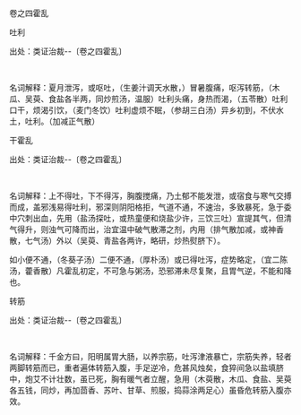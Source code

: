 卷之四霍乱

吐利

出处：类证治裁--〔卷之四霍乱〕

 

名词解释：夏月泄泻，或呕吐，（生姜汁调天水散，）冒暑腹痛，呕泻转筋，（木瓜、吴萸、食盐各半两，同炒煎汤，温服）吐利头痛，身热而渴，（五苓散）吐利口干，烦渴引饮，（麦门冬饮）吐利虚烦不眠，（参胡三白汤）异乡初到，不伏水土，吐利。（加减正气散）

干霍乱

出处：类证治裁--〔卷之四霍乱〕

 

名词解释：上不得吐，下不得泻，胸腹搅痛，乃土郁不能发泄，或宿食与寒气交搏而成，盖邪浅易得吐利，邪深则阴阳格拒，气道不通，不速治，多致暴死，急于委中穴刺出血，先用（盐汤探吐，或热童便和烧盐少许，三饮三吐）宣提其气，但清气得升，则浊气可降而出，治宜温中破气散滞之剂，内用（排气散加减，或神香散，七气汤）外以（吴萸、青盐各两许，略研，炒热熨脐下）。

如小便不通，（冬葵子汤）二便不通，（厚朴汤）或已得吐泻，症势略定，（宜二陈汤，藿香散）凡霍乱初定，不可急与粥汤，恐邪滞未尽复聚，且胃气逆，不能和降也。

转筋

出处：类证治裁--〔卷之四霍乱〕

 

名词解释：千金方曰，阳明属胃大肠，以养宗筋，吐泻津液暴亡，宗筋失养，轻者两脚转筋而已，重者遍体转筋入腹，手足逆冷，危甚风烛矣，食猝间急以盐填脐中，炮艾不计壮数，虽已死，胸有暖气者立醒，急用（木萸散，木瓜、食盐、吴萸各五钱，同炒，再加茴香、苏叶、甘草、煎服，捣蒜涂两足心）虽昏危转筋入腹亦效。

